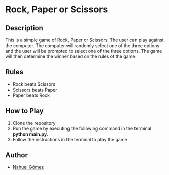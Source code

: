 # Rock, Paper or Scissors

## Description

This is a simple game of Rock, Paper or Scissors. The user can play against the computer. The computer will randomly select one of the three options and the user will be prompted to select one of the three options. The game will then determine the winner based on the rules of the game.

## Rules

- Rock beats Scissors
- Scissors beats Paper
- Paper beats Rock

## How to Play

1. Clone the repository
2. Run the game by executing the following command in the terminal **python main.py**.
3. Follow the instructions in the terminal to play the game

## Author

- [Nahuel Gómez](https://gomeznahuel.com.ar)

